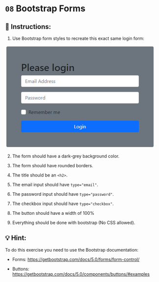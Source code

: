 # `08` Bootstrap Forms

## 📝 Instructions:

1. Use Bootstrap form styles to recreate this exact same login form:

![Example Image](../../.learn/assets/bootstrap08.png?raw=true)

2. The form should have a dark-grey background color.

3. The form should have rounded borders.

4. The title should be an `<h2>`.

5. The email input should have `type="email"`.

6. The password input should have `type="password"`.

7. The checkbox input should have `type="checkbox"`.

8. The button should have a width of 100%

9. Everything should be done with bootstrap (No CSS allowed).

## 💡 Hint:

To do this exercise you need to use the Bootstrap documentation:

- Forms: https://getbootstrap.com/docs/5.0/forms/form-control/

- Buttons: https://getbootstrap.com/docs/5.0/components/buttons/#examples
